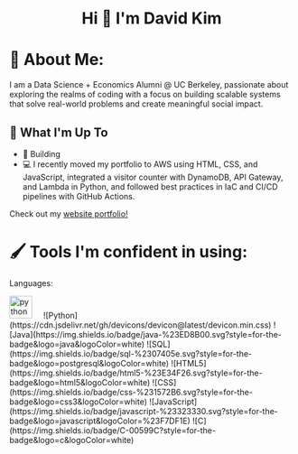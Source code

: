 <h1 align="center">Hi 👋 I'm David Kim</h1>

# 💫 About Me:
I am a Data Science + Economics Alumni @ UC Berkeley, passionate about exploring the realms of coding with a focus on building scalable systems that solve real-world problems and create meaningful social impact.

## 🚀 What I'm Up To

- 🚀 Building 
- 💻  I recently moved my portfolio to AWS using HTML, CSS, and JavaScript, integrated a visitor counter with DynamoDB, API Gateway, and Lambda in Python, and followed best practices in IaC and CI/CD pipelines with GitHub Actions.

Check out my [website portfolio!](https://davjhkim.com/)

# 🖌️ Tools I'm confident in using:
Languages: 
<div>
<img src="https://cdn.jsdelivr.net/gh/devicons/devicon@latest/devicon.min.css" height="40" alt="python logo"  />
<img width="12" />
![Python](https://cdn.jsdelivr.net/gh/devicons/devicon@latest/devicon.min.css) 
![Java](https://img.shields.io/badge/java-%23ED8B00.svg?style=for-the-badge&logo=java&logoColor=white) 
![SQL](https://img.shields.io/badge/sql-%2307405e.svg?style=for-the-badge&logo=postgresql&logoColor=white) 
![HTML5](https://img.shields.io/badge/html5-%23E34F26.svg?style=for-the-badge&logo=html5&logoColor=white) 
![CSS](https://img.shields.io/badge/css-%231572B6.svg?style=for-the-badge&logo=css3&logoColor=white) 
![JavaScript](https://img.shields.io/badge/javascript-%23323330.svg?style=for-the-badge&logo=javascript&logoColor=%23F7DF1E) 
![C](https://img.shields.io/badge/C-00599C?style=for-the-badge&logo=c&logoColor=white) 
</div>